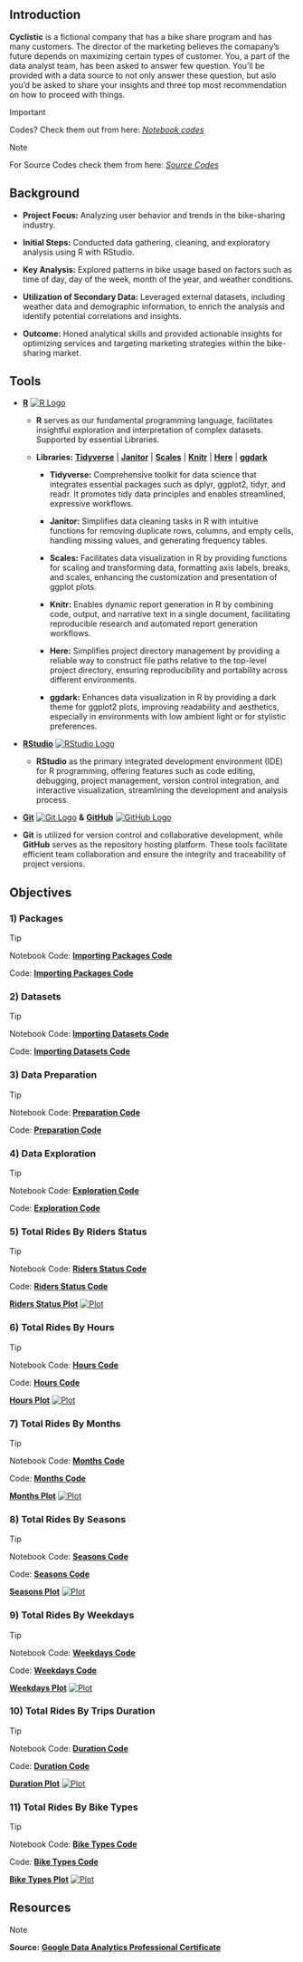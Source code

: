 ## Introduction

**Cyclistic** is a fictional company that has a bike share program and
has many customers. The director of the marketing believes the
comapany’s future depends on maximizing certain types of customer. You,
a part of the data analyst team, has been asked to answer few question.
You’ll be provided with a data source to not only answer these question,
but aslo you’d be asked to share your insights and three top most
recommendation on how to proceed with things.

> [!IMPORTANT]
> Codes? Check them out from here: [*Notebook codes*](./docs/)

> [!NOTE]
> For Source Codes check them from here: [*Source Codes*](./codes/)

## Background

-   **Project Focus:** Analyzing user behavior and trends in the
    bike-sharing industry.

-   **Initial Steps:** Conducted data gathering, cleaning, and
    exploratory analysis using R with RStudio.

-   **Key Analysis:** Explored patterns in bike usage based on factors
    such as time of day, day of the week, month of the year, and weather
    conditions.

-   **Utilization of Secondary Data:** Leveraged external datasets,
    including weather data and demographic information, to enrich the
    analysis and identify potential correlations and insights.

-   **Outcome:** Honed analytical skills and provided actionable
    insights for optimizing services and targeting marketing strategies
    within the bike-sharing market.

## Tools

-   [**R**](https://www.r-project.org/) [![R
    Logo](./assets/r-lang.svg)](https://www.r-project.org/)

    -   **R** serves as our fundamental programming language,
        facilitates insightful exploration and interpretation of complex
        datasets. Supported by essential Libraries.

    -   **Libraries:** [**Tidyverse**](https://www.tidyverse.org/) \|
        [**Janitor**](https://www.rdocumentation.org/packages/janitor/versions/2.2.0)
        \|
        [**Scales**](https://www.rdocumentation.org/packages/scales/versions/1.3.0)
        \|
        [**Knitr**](https://www.rdocumentation.org/packages/knitr/versions/1.46)
        \|
        [**Here**](https://www.rdocumentation.org/packages/here/versions/1.0.1)
        \|
        [**ggdark**](https://www.rdocumentation.org/packages/ggdark/versions/0.2.1)

        -   **Tidyverse:** Comprehensive toolkit for data science that
            integrates essential packages such as dplyr, ggplot2, tidyr,
            and readr. It promotes tidy data principles and enables
            streamlined, expressive workflows.

        -   **Janitor:** Simplifies data cleaning tasks in R with
            intuitive functions for removing duplicate rows, columns,
            and empty cells, handling missing values, and generating
            frequency tables.

        -   **Scales:** Facilitates data visualization in R by providing
            functions for scaling and transforming data, formatting axis
            labels, breaks, and scales, enhancing the customization and
            presentation of ggplot plots.

        -   **Knitr:** Enables dynamic report generation in R by
            combining code, output, and narrative text in a single
            document, facilitating reproducible research and automated
            report generation workflows.

        -   **Here:** Simplifies project directory management by
            providing a reliable way to construct file paths relative to
            the top-level project directory, ensuring reproducibility
            and portability across different environments.

        -   **ggdark:** Enhances data visualization in R by providing a
            dark theme for ggplot2 plots, improving readability and
            aesthetics, especially in environments with low ambient
            light or for stylistic preferences.

-   [**RStudio**](https://posit.co/products/open-source/rstudio/)
    [![RStudio
    Logo](./assets/r-studio.svg)](https://posit.co/products/open-source/rstudio/)

    -   **RStudio** as the primary integrated development environment
        (IDE) for R programming, offering features such as code editing,
        debugging, project management, version control integration, and
        interactive visualization, streamlining the development and
        analysis process.

-   [**Git**](https://git-scm.com/) [![Git
    Logo](./assets/git.svg)](https://git-scm.com/) **&**
    [**GitHub**](https://github.com/) [![GitHub
    Logo](./assets/github.svg)](https://github.com/)

-   **Git** is utilized for version control and collaborative
    development, while **GitHub** serves as the repository hosting
    platform. These tools facilitate efficient team collaboration and
    ensure the integrity and traceability of project versions.

## Objectives

### 1) Packages
> [!TIP]
> Notebook Code: [**Importing Packages Code**](./docs/1_Importing_Packages.md)
> 
> Code: [**Importing Packages Code**](./codes/1_Importing_Packages.Rmd)

### 2) Datasets
> [!TIP]
> Notebook Code: [**Importing Datasets Code**](./codes/2_Importing_Datasets.md)
> 
> Code: [**Importing Datasets Code**](./codes/2_Importing_Datasets.Rmd)

### 3) Data Preparation
> [!TIP]
> Notebook Code: [**Preparation Code**](./codes/3_Data_Preparation.md)
> 
> Code: [**Preparation Code**](./codes/3_Data_Preparation.Rmd)

### 4) Data Exploration
> [!TIP]
> Notebook Code: [**Exploration Code**](./codes/4_Data_Exploration.md)
> 
> Code: [**Exploration Code**](./codes/4_Data_Exploration.Rmd)

### 5) Total Rides By Riders Status
> [!TIP]
> Notebook Code: [**Riders Status Code**](./codes/5_Total_Rides_By_Status.md)
> 
> Code: [**Riders Status Code**](./codes/5_Total_Rides_By_Status.Rmd)

[**Riders Status Plot**](./assets/Status.png) [![Plot](./assets/Status.png)](./assets/Status.png)

### 6) Total Rides By Hours
> [!TIP]
> Notebook Code: [**Hours Code**](./codes/6_Total_Rides_By_Hours.md)
> 
> Code: [**Hours Code**](./codes/6_Total_Rides_By_Hours.Rmd)

[**Hours Plot**](./assets/Hours.png) [![Plot](./assets/Hours.png)](./assets/Hours.png)

### 7) Total Rides By Months
> [!TIP]
> Notebook Code: [**Months Code**](./codes/7_Total_Rides_By_Months.md)
> 
> Code: [**Months Code**](./codes/7_Total_Rides_By_Months.Rmd)

[**Months Plot**](./assets/Months.png) [![Plot](./assets/Months.png)](./assets/Months.png)

### 8) Total Rides By Seasons
> [!TIP]
> Notebook Code: [**Seasons Code**](./codes/8_Total_Rides_By_Seasons.md)
> 
> Code: [**Seasons Code**](./codes/8_Total_Rides_By_Seasons.Rmd)

[**Seasons Plot**](./assets/Seasons.png) [![Plot](./assets/Seasons.png)](./assets/Seasons.png)

### 9) Total Rides By Weekdays
> [!TIP]
> Notebook Code: [**Weekdays Code**](./codes/9_Total_Rides_By_Weekdays.md)
> 
> Code: [**Weekdays Code**](./codes/9_Total_Rides_By_Weekdays.Rmd)

[**Weekdays Plot**](./assets/Weekdays.png) [![Plot](./assets/Weekdays.png)](./assets/Weekdays.png)

### 10) Total Rides By Trips Duration
> [!TIP]
> Notebook Code: [**Duration Code**](./codes/10_Total_Rides_By_Duration.md)
> 
> Code: [**Duration Code**](./codes/10_Total_Rides_By_Duration.Rmd)

[**Duration Plot**](./assets/Duration.png) [![Plot](./assets/Duration.png)](./assets/Duration.png)

### 11) Total Rides By Bike Types
> [!TIP]
> Notebook Code: [**Bike Types Code**](./codes/11_Total_Rides_By_Bike_Types.md)
> 
> Code: [**Bike Types Code**](./codes/11_Total_Rides_By_Bike_Types.Rmd)

[**Bike Types Plot**](./assets/Types.png) [![Plot](./assets/Types.png)](./assets/Types.png)

## Resources
> [!NOTE]
> **Source:** [**Google Data Analytics Professional Certificate**](https://www.coursera.org/professional-certificates/google-data-analytics)
